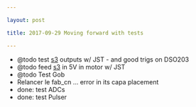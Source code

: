 ```yaml
---

layout: post

title: 2017-09-29 Moving forward with tests

---
```



-   @todo test [s3](/include/s3/) outputs w/ JST - and good trigs on
    DSO203
-   @todo feed [s3](/include/s3/) in 5V in motor w/ JST
-   @todo Test Gob
-   Relancer le fab\_cn ... error in its capa placement
-   done: test ADCs
-   done: test Pulser

